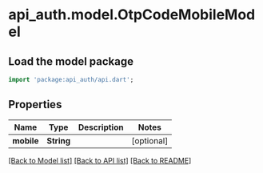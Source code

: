 # api_auth.model.OtpCodeMobileModel

## Load the model package
```dart
import 'package:api_auth/api.dart';
```

## Properties
Name | Type | Description | Notes
------------ | ------------- | ------------- | -------------
**mobile** | **String** |  | [optional] 

[[Back to Model list]](../README.md#documentation-for-models) [[Back to API list]](../README.md#documentation-for-api-endpoints) [[Back to README]](../README.md)


